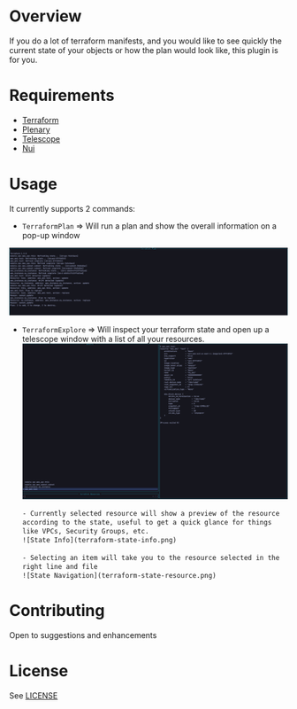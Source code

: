 # Overview

If you do a lot of terraform manifests, and you would like to see quickly the current state of your objects or how the plan would look like, this plugin is for you.

# Requirements

- [ Terraform ](https://developer.hashicorp.com/terraform/downloads)
- [ Plenary ](https://github.com/nvim-lua/plenary.nvim)
- [ Telescope ](https://github.com/nvim-telescope/telescope.nvim)
- [ Nui ](https://github.com/MunifTanjim/nui.nvim)

# Usage

It currently supports 2 commands:

- `TerraformPlan` => Will run a plan and show the overall information on a pop-up window

![Plan](terraform-plan.png)

- `TerraformExplore` => Will inspect your terraform state and open up a telescope window with a list of all your resources.
  ![Explorer](terraform-explore.png)

      - Currently selected resource will show a preview of the resource according to the state, useful to get a quick glance for things like VPCs, Security Groups, etc.
      ![State Info](terraform-state-info.png)

      - Selecting an item will take you to the resource selected in the right line and file
      ![State Navigation](terraform-state-resource.png)

# Contributing

Open to suggestions and enhancements

# License

See [LICENSE](LICENSE)
